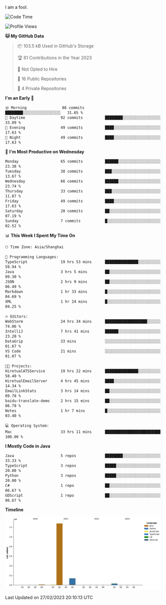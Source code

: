 I am a fool.

<!--START_SECTION:waka-->
![Code Time](http://img.shields.io/badge/Code%20Time-123%20hrs%2041%20mins-blue)

![Profile Views](http://img.shields.io/badge/Profile%20Views-41-blue)

**🐱 My GitHub Data** 

> 📦 103.5 kB Used in GitHub's Storage 
 > 
> 🏆 61 Contributions in the Year 2023
 > 
> 🚫 Not Opted to Hire
 > 
> 📜 16 Public Repositories 
 > 
> 🔑 4 Private Repositories 
 > 
**I'm an Early 🐤** 

```text
🌞 Morning                88 commits          ████████░░░░░░░░░░░░░░░░░   31.65 % 
🌆 Daytime                92 commits          ████████░░░░░░░░░░░░░░░░░   33.09 % 
🌃 Evening                49 commits          ████░░░░░░░░░░░░░░░░░░░░░   17.63 % 
🌙 Night                  49 commits          ████░░░░░░░░░░░░░░░░░░░░░   17.63 % 
```
📅 **I'm Most Productive on Wednesday** 

```text
Monday                   65 commits          ██████░░░░░░░░░░░░░░░░░░░   23.38 % 
Tuesday                  38 commits          ███░░░░░░░░░░░░░░░░░░░░░░   13.67 % 
Wednesday                66 commits          ██████░░░░░░░░░░░░░░░░░░░   23.74 % 
Thursday                 33 commits          ███░░░░░░░░░░░░░░░░░░░░░░   11.87 % 
Friday                   49 commits          ████░░░░░░░░░░░░░░░░░░░░░   17.63 % 
Saturday                 20 commits          ██░░░░░░░░░░░░░░░░░░░░░░░   07.19 % 
Sunday                   7 commits           █░░░░░░░░░░░░░░░░░░░░░░░░   02.52 % 
```


📊 **This Week I Spent My Time On** 

```text
🕑︎ Time Zone: Asia/Shanghai

💬 Programming Languages: 
TypeScript               19 hrs 53 mins      ███████████████░░░░░░░░░░   59.94 % 
Java                     3 hrs 5 mins        ██░░░░░░░░░░░░░░░░░░░░░░░   09.30 % 
JSON                     2 hrs 9 mins        ██░░░░░░░░░░░░░░░░░░░░░░░   06.49 % 
Markdown                 1 hr 33 mins        █░░░░░░░░░░░░░░░░░░░░░░░░   04.69 % 
XML                      1 hr 24 mins        █░░░░░░░░░░░░░░░░░░░░░░░░   04.25 % 

🔥 Editors: 
WebStorm                 24 hrs 34 mins      ███████████████████░░░░░░   74.06 % 
IntelliJ                 7 hrs 41 mins       ██████░░░░░░░░░░░░░░░░░░░   23.20 % 
DataGrip                 33 mins             ░░░░░░░░░░░░░░░░░░░░░░░░░   01.67 % 
VS Code                  21 mins             ░░░░░░░░░░░░░░░░░░░░░░░░░   01.07 % 

🐱‍💻 Projects: 
HiretualATSService       19 hrs 22 mins      ███████████████░░░░░░░░░░   58.40 % 
HiretualEmailServer      4 hrs 45 mins       ████░░░░░░░░░░░░░░░░░░░░░   14.34 % 
EmailLinkStats           3 hrs 14 mins       ██░░░░░░░░░░░░░░░░░░░░░░░   09.78 % 
baidu-translate-demo     2 hrs 15 mins       ██░░░░░░░░░░░░░░░░░░░░░░░   06.79 % 
Notes                    1 hr 7 mins         █░░░░░░░░░░░░░░░░░░░░░░░░   03.40 % 

💻 Operating System: 
Mac                      33 hrs 11 mins      █████████████████████████   100.00 % 
```

**I Mostly Code in Java** 

```text
Java                     5 repos             ████████░░░░░░░░░░░░░░░░░   33.33 % 
TypeScript               3 repos             █████░░░░░░░░░░░░░░░░░░░░   20.00 % 
Python                   3 repos             █████░░░░░░░░░░░░░░░░░░░░   20.00 % 
C#                       1 repo              ██░░░░░░░░░░░░░░░░░░░░░░░   06.67 % 
GDScript                 1 repo              ██░░░░░░░░░░░░░░░░░░░░░░░   06.67 % 
```



**Timeline**

![Lines of Code chart](https://raw.githubusercontent.com/VeejaLiu/VeejaLiu/master/assets/bar_graph.png)


 Last Updated on 27/02/2023 20:10:13 UTC
<!--END_SECTION:waka-->
